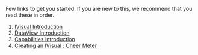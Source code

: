 Few links to get you started. If you are new to this, we recommend that you read these in order.

1. [IVisual Introduction](https://github.com/Microsoft/PowerBI-visuals/wiki/IVisual-Introduction)
2. [DataView Introduction](https://github.com/Microsoft/PowerBI-visuals/wiki/DataView-Introduction)
3. [Capabilities Introduction](https://github.com/Microsoft/PowerBI-visuals/wiki/Capabilities-Introduction)
4. [Creating an IVisual : Cheer Meter](https://github.com/Microsoft/PowerBI-visuals/wiki/Creating-an-IVisual-:-Cheer-Meter)